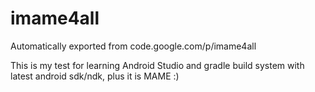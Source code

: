 # imame4all
Automatically exported from code.google.com/p/imame4all

This is my test for learning Android Studio and gradle build system with latest android sdk/ndk, plus it is MAME :)
